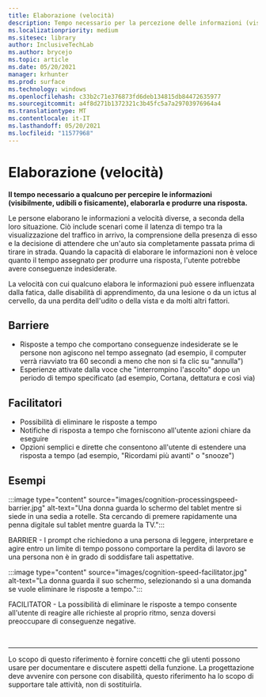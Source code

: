 ```yaml
---
title: Elaborazione (velocità)
description: Tempo necessario per la percezione delle informazioni (visibilmente, udibili o fisiche), l'elaborazione e la produzione di una risposta
ms.localizationpriority: medium
ms.sitesec: library
author: InclusiveTechLab
ms.author: brycejo
ms.topic: article
ms.date: 05/20/2021
manager: krhunter
ms.prod: surface
ms.technology: windows
ms.openlocfilehash: c33b2c71e376873fd6deb134815db84472635977
ms.sourcegitcommit: a4f8d271b1372321c3b45fc5a7a29703976964a4
ms.translationtype: MT
ms.contentlocale: it-IT
ms.lasthandoff: 05/20/2021
ms.locfileid: "11577968"
---
```

# <a name="processing-speed"></a>Elaborazione (velocità)

**Il tempo necessario a qualcuno per percepire le informazioni (visibilmente, udibili o fisicamente), elaborarla e produrre una risposta.**

Le persone elaborano le informazioni a velocità diverse, a seconda della loro situazione. Ciò include scenari come il latenza di tempo tra la visualizzazione del traffico in arrivo, la comprensione della presenza di esso e la decisione di attendere che un'auto sia completamente passata prima di tirare in strada. Quando la capacità di elaborare le informazioni non è veloce quanto il tempo assegnato per produrre una risposta, l'utente potrebbe avere conseguenze indesiderate.

La velocità con cui qualcuno elabora le informazioni può essere influenzata dalla fatica, dalle disabilità di apprendimento, da una lesione o da un ictus al cervello, da una perdita dell'udito o della vista e da molti altri fattori.

## <a name="barriers"></a>Barriere

* Risposte a tempo che comportano conseguenze indesiderate se le persone non agiscono nel tempo assegnato (ad esempio, il computer verrà riavviato tra 60 secondi a meno che non si fa clic su "annulla")
* Esperienze attivate dalla voce che "interrompino l'ascolto" dopo un periodo di tempo specificato (ad esempio, Cortana, dettatura e così via)

## <a name="facilitators"></a>Facilitatori

* Possibilità di eliminare le risposte a tempo
* Notifiche di risposta a tempo che forniscono all'utente azioni chiare da eseguire
* Opzioni semplici e dirette che consentono all'utente di estendere una risposta a tempo (ad esempio, "Ricordami più avanti" o "snooze")

## <a name="examples"></a>Esempi

:::image type="content" source="images/cognition-processingspeed-barrier.jpg" alt-text="Una donna guarda lo schermo del tablet mentre si siede in una sedia a rotelle. Sta cercando di premere rapidamente una penna digitale sul tablet mentre guarda la TV.":::

BARRIER - I prompt che richiedono a una persona di leggere, interpretare e agire entro un limite di tempo possono comportare la perdita di lavoro se una persona non è in grado di soddisfare tali aspettative.

:::image type="content" source="images/cognition-speed-facilitator.jpg" alt-text="La donna guarda il suo schermo, selezionando sì a una domanda se vuole eliminare le risposte a tempo.":::

FACILITATOR - La possibilità di eliminare le risposte a tempo consente all'utente di reagire alle richieste al proprio ritmo, senza doversi preoccupare di conseguenze negative.


&nbsp;

[comment]: # (Piè di pagina)
___
Lo scopo di questo riferimento è fornire concetti che gli utenti possono usare per documentare e discutere aspetti della funzione. La progettazione deve avvenire con persone con disabilità, questo riferimento ha lo scopo di supportare tale attività, non di sostituirla. 